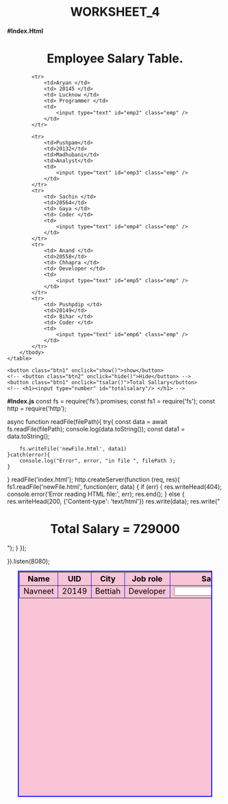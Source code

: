 # WORKSHEET_4
**#Index.Html**

<!DOCTYPE html>
<html lang="en">

<head>
    <meta charset="UTF-8">
    <meta name="viewport" content="width=device-width, initial-scale=1.0">
    <title>Document</title>
</head>
<style>
    table {
        width: 90%;
        margin:auto ;
        height: 33rem;
        text-align : center;
        font-size: large;
        background:#f9c3d6;
        padding: 1px;
        color:black;
        border: 2px solid blue;
    }
    h1{
        text-align: center;
    }
    .eee{
        display: none;
    }
    button{
       text-align: center;
       justify-content: space-between;
       width: 10rem;
       height: 2rem;
       background-color:deepskyblue;
       cursor: pointer;
    }
    
    .btn1{
        margin-left: 32rem;
        margin-top: 1rem;
    }
</style>
<body>
    <h1> Employee Salary Table.</h1>
    <table border="1 solid black">
        <tbody>
            <tr>
                <th>Name</th>
                <th> UID </th>
                <th>City</th>
                <th>Job role</th>
                <th>Salary</th>
            </tr>
            <tr>
                <td> Navneet </td>
                <td> 20149 </td>
                <td>Bettiah</td>
                <td> Developer </td>
                <td>
                    <input type="text" id="emp1" class="emp" />
                </td>
            </tr>

            <tr>
                <td>Aryan </td>
                <td> 20145 </td>
                <td> Lucknow </td>
                <td> Programmer </td>
                <td>
                    <input type="text" id="emp2" class="emp" />
                </td>
            </tr>

            <tr>
                <td>Pushpam</td>
                <td>20132</td>
                <td>Madhubani</td>
                <td>Analyst</td>
                <td>
                    <input type="text" id="emp3" class="emp" />
                </td>
            </tr>
            <tr>
                <td> Sachin </td>
                <td>20564</td>
                <td> Gaya </td>
                <td> Coder </td>
                <td>
                    <input type="text" id="emp4" class="emp" />
                </td>
            </tr>
            <tr>
                <td> Anand </td>
                <td>20558</td>
                <td> Chhapra </td>
                <td> Developer </td>
                <td>
                    <input type="text" id="emp5" class="emp" />
                </td>
            </tr>
            <tr>
                <td> Pushpdip </td>
                <td>20149</td>
                <td> Bihar </td>
                <td> Coder </td>
                <td>
                    <input type="text" id="emp6" class="emp" />
                </td>
            </tr>
        </tbody>
    </table>

    <button class="btn1" onclick="show()">show</button>
    <!-- <button class="btn2" onclick="hide()">Hide</button> -->
    <button class="btn1" onclick="tsalar()">Total Sallary</button>
    <!-- <h1><input type="number" id="totalsalary"/> </h1> -->

  </div>

  <script>
   let data1 = 104500;   //dev
    let data2 = 95000;   //pro
    let data3 = 85000;   //ana
    let data4 = 80000;   //coder
    let data5 = 90000;
    function show() {
      let emp1 = (document.getElementById("emp1").value = data1);
      let emp2 = (document.getElementById("emp2").value = data2);
      let emp3 = (document.getElementById("emp3").value = data3);
      let emp4 = (document.getElementById("emp4").value = data4);
      let emp5 = (document.getElementById("emp5").value = data1);
      let emp6 = (document.getElementById("emp6").value = data4);
    }
    function tsalar(){
        let total=data1+data2+data3+data4+data5;
        alert(total);
        document.getElementById("totalsalary").value = total;

    }
  </script>


</body>

</html>

**#Index.js**
const fs = require('fs').promises;
const fs1 = require('fs');
const http = require('http');


async function readFile(filePath){
    try{
        const data = await fs.readFile(filePath);
        console.log(data.toString());
        const data1 = data.toString();

        fs.writeFile('newFile.html', data1)
    }catch(error){
        console.log("Error", error, "in file ", filePath );
    }
}
readFile('index.html');
http.createServer(function (req, res){
    fs1.readFile('newFile.html', function(err, data) {
        if (err) {
            res.writeHead(404);
          console.error('Error reading HTML file:', err);
          res.end();
        }
        else {
            res.writeHead(200, {'Content-type': 'text/html'})
            res.write(data);
            res.write("<h1>Total Salary = 729000</h1>");
        }
    });

}).listen(8080);



